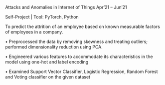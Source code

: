 Attacks and Anomalies in Internet of Things							       Apr’21 – Jun’21

Self-Project | Tool: PyTorch, Python

To predict the attrition of an employee based on known measurable factors of employees in a company.

•	Preprocessed the data by removing skewness and treating outliers; performed dimensionality reduction using PCA.

•	Engineered various features to accommodate its characteristics in the model using one-hot and label encoding 

•	Examined Support Vector Classifier, Logistic Regression, Random Forest and Voting classifier on the given dataset

